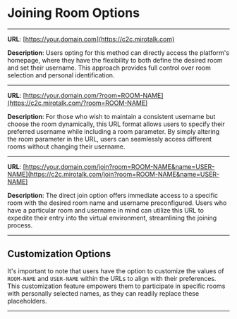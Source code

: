# Joining Room Options

---

**URL**: [https://your.domain.com](https://c2c.mirotalk.com)

**Description**: Users opting for this method can directly access the platform's homepage, where they have the flexibility to both define the desired room and set their username. This approach provides full control over room selection and personal identification.

---

**URL**: [https://your.domain.com/?room=ROOM-NAME](https://c2c.mirotalk.com/?room=ROOM-NAME)

**Description**: For those who wish to maintain a consistent username but choose the room dynamically, this URL format allows users to specify their preferred username while including a room parameter. By simply altering the room parameter in the URL, users can seamlessly access different rooms without changing their username.

---

**URL**: [https://your.domain.com/join?room=ROOM-NAME&name=USER-NAME](https://c2c.mirotalk.com/join?room=ROOM-NAME&name=USER-NAME)

**Description**: The direct join option offers immediate access to a specific room with the desired room name and username preconfigured. Users who have a particular room and username in mind can utilize this URL to expedite their entry into the virtual environment, streamlining the joining process.

---

## Customization Options

It's important to note that users have the option to customize the values of `ROOM-NAME` and `USER-NAME` within the URLs to align with their preferences. This customization feature empowers them to participate in specific rooms with personally selected names, as they can readily replace these placeholders.

---
